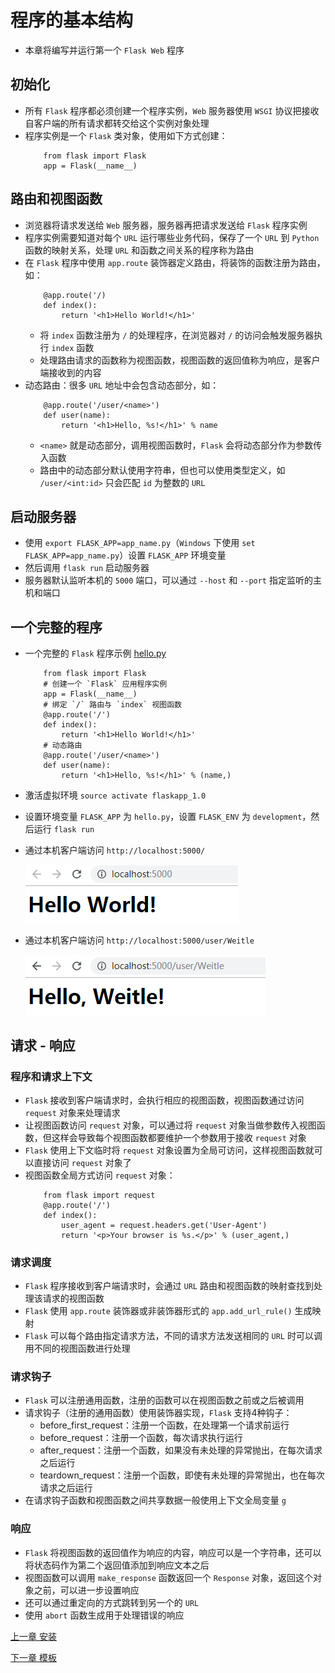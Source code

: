 # 程序的基本结构
- 本章将编写并运行第一个 `Flask Web` 程序
## 初始化
- 所有 `Flask` 程序都必须创建一个程序实例，`Web` 服务器使用 `WSGI` 协议把接收自客户端的所有请求都转交给这个实例对象处理
- 程序实例是一个 `Flask` 类对象，使用如下方式创建：
    ```
        from flask import Flask
        app = Flask(__name__)
    ```
## 路由和视图函数
- 浏览器将请求发送给 `Web` 服务器，服务器再把请求发送给 `Flask` 程序实例
- 程序实例需要知道对每个 `URL` 运行哪些业务代码，保存了一个 `URL` 到 `Python` 函数的映射关系，处理 `URL` 和函数之间关系的程序称为路由
- 在 `Flask` 程序中使用 `app.route` 装饰器定义路由，将装饰的函数注册为路由，如：
    ```
        @app.route('/)
        def index():
            return '<h1>Hello World!</h1>'
    ```
    - 将 `index` 函数注册为 `/` 的处理程序，在浏览器对 `/` 的访问会触发服务器执行 `index` 函数
    - 处理路由请求的函数称为视图函数，视图函数的返回值称为响应，是客户端接收到的内容
- 动态路由：很多 `URL` 地址中会包含动态部分，如：
    ```
        @app.route('/user/<name>')
        def user(name):
            return '<h1>Hello, %s!</h1>' % name
    ```
    - `<name>` 就是动态部分，调用视图函数时，`Flask` 会将动态部分作为参数传入函数
    - 路由中的动态部分默认使用字符串，但也可以使用类型定义，如 `/user/<int:id>` 只会匹配 `id` 为整数的 `URL`
## 启动服务器
- 使用 `export FLASK_APP=app_name.py`（`Windows` 下使用 `set FLASK_APP=app_name.py`）设置 `FLASK_APP` 环境变量
- 然后调用 `flask run` 启动服务器
- 服务器默认监听本机的 `5000` 端口，可以通过 `--host` 和 `--port` 指定监听的主机和端口
## 一个完整的程序
- 一个完整的 `Flask` 程序示例 [hello.py](hello.py)
    ```
        from flask import Flask
        # 创建一个 `Flask` 应用程序实例
        app = Flask(__name__)
        # 绑定 `/` 路由与 `index` 视图函数
        @app.route('/')
        def index():
            return '<h1>Hello World!</h1>'
        # 动态路由
        @app.route('/user/<name>')
        def user(name):
            return '<h1>Hello, %s!</h1>' % (name,)
    ```
- 激活虚拟环境 `source activate flaskapp_1.0`
- 设置环境变量 `FLASK_APP` 为 `hello.py`，设置 `FLASK_ENV` 为 `development`，然后运行 `flask run`
- 通过本机客户端访问 `http://localhost:5000/`

    ![index](../public/images/index.png)

- 通过本机客户端访问 `http://localhost:5000/user/Weitle`

    ![user](../public/images/user.png)
## 请求 - 响应
### 程序和请求上下文
- `Flask` 接收到客户端请求时，会执行相应的视图函数，视图函数通过访问 `request` 对象来处理请求
- 让视图函数访问 `request` 对象，可以通过将 `request` 对象当做参数传入视图函数，但这样会导致每个视图函数都要维护一个参数用于接收 `request` 对象
- `Flask` 使用上下文临时将 `request` 对象设置为全局可访问，这样视图函数就可以直接访问 `request` 对象了
- 视图函数全局方式访问 `request` 对象：
    ```
        from flask import request
        @app.route('/')
        def index():
            user_agent = request.headers.get('User-Agent')
            return '<p>Your browser is %s.</p>' % (user_agent,)
    ```
### 请求调度
- `Flask` 程序接收到客户端请求时，会通过 `URL` 路由和视图函数的映射查找到处理该请求的视图函数
- `Flask` 使用 `app.route` 装饰器或非装饰器形式的 `app.add_url_rule()` 生成映射
- `Flask` 可以每个路由指定请求方法，不同的请求方法发送相同的 `URL` 时可以调用不同的视图函数进行处理
### 请求钩子
- `Flask` 可以注册通用函数，注册的函数可以在视图函数之前或之后被调用
- 请求钩子（注册的通用函数）使用装饰器实现，`Flask` 支持4种钩子：
    - before_first_request：注册一个函数，在处理第一个请求前运行
    - before_request：注册一个函数，每次请求执行运行
    - after_request：注册一个函数，如果没有未处理的异常抛出，在每次请求之后运行
    - teardown_request：注册一个函数，即使有未处理的异常抛出，也在每次请求之后运行
- 在请求钩子函数和视图函数之间共享数据一般使用上下文全局变量 `g`
### 响应
- `Flask` 将视图函数的返回值作为响应的内容，响应可以是一个字符串，还可以将状态码作为第二个返回值添加到响应文本之后
- 视图函数可以调用 `make_response` 函数返回一个 `Response` 对象，返回这个对象之前，可以进一步设置响应
- 还可以通过重定向的方式跳转到另一个的 `URL`
- 使用 `abort` 函数生成用于处理错误的响应

[上一章 安装](../Chapter1/note.md)

[下一章 模板](../Chapter3/note.md)


